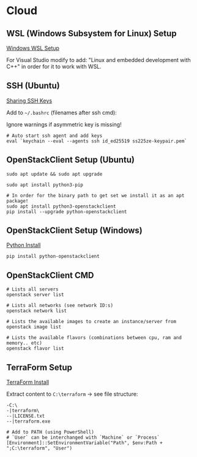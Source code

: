 # Cloud

## WSL (Windows Subsystem for Linux) Setup

[Windows WSL Setup](https://learn.microsoft.com/en-us/windows/wsl/setup/environment#file-storage)

For Visual Studio modify to add: "Linux and embedded development with C++" in order for it to work with WSL.

## SSH (Ubuntu)

[Sharing SSH Keys](https://devblogs.microsoft.com/commandline/sharing-ssh-keys-between-windows-and-wsl-2/)

Add to `~/.bashrc` (filenames after ssh cmd):

Ignore warnings if asymmetric key is missing!

```shell
# Auto start ssh agent and add keys
eval `keychain --eval --agents ssh id_ed25519 ss225ze-keypair.pem`
```

## OpenStackClient Setup (Ubuntu)

```shell
sudo apt update && sudo apt upgrade
```

```shell
sudo apt install python3-pip
```

```shell
# In order for the binary path to get set we install it as an apt package!
sudo apt install python3-openstackclient
pip install --upgrade python-openstackclient
```

## OpenStackClient Setup (Windows)

[Python Install](https://www.python.org/downloads/)

```shell
pip install python-openstackclient
```

## OpenStackClient CMD

```shell
# Lists all servers
openstack server list
```

```shell
# Lists all networks (see network ID:s)
openstack network list
```

```shell
# Lists the available images to create an instance/server from
openstack image list
```

```shell
# Lists the available flavors (combinations between cpu, ram and memory.. etc)
openstack flavor list
```

## TerraForm Setup

[TerraForm Install](https://developer.hashicorp.com/terraform/install?product_intent=terraform)

Extract content to `C:\terraform` -> see file structure:

```text
-C:\
-|terraform\
--|LICENSE.txt
--|terraform.exe
```

```shell
# Add to PATH (using PowerShell)
# `User` can be interchanged with `Machine` or `Process`
[Environment]::SetEnvironmentVariable("Path", $env:Path + ";C:\terraform", "User")
```
